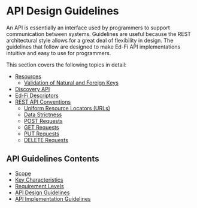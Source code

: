 # API Design Guidelines

An API is essentially an interface used by programmers to support communication
between systems. Guidelines are useful because the REST architectural style
allows for a great deal of flexibility in design. The guidelines that follow are
designed to make Ed-Fi API implementations intuitive and easy to use for
programmers.

This section covers the following topics in detail:

* [Resources](RESOURCES.md)
  * [Validation of Natural and Foreign Keys](./NATURAL-FOREIGN-KEYS.md)
* [Discovery API](./DISCOVERY-API.md)
* [Ed-Fi Descriptors](./ED-FI-DESCRIPTORS.md)
* [REST API Conventions](./REST-API.md)
  * [Uniform Resource Locators (URLs)](./UNIFORM-RESOURCE-LOCATORS.md)
  * [Data Strictness](./DATA-STRICTNESS.md)
  * [POST Requests](./POST-REQUESTS.md)
  * [GET Requests](./GET-REQUESTS.md)
  * [PUT Requests](./PUT-REQUESTS.md)
  * [DELETE Requests](./DELETE-REQUESTS.md)

## API Guidelines Contents

* [Scope](../SCOPE.md)
* [Key Characteristics](../KEY-CHARACTERISTICS.md)
* [Requirement Levels](../REQUIREMENT-LEVELS.md)
* [API Design Guidelines](../API-DESIGN-GUIDELINES/README.md)
* [API Implementation Guidelines](../API-IMPLEMENTATION-GUIDELINES/README.md)
